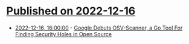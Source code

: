 # [Published on 2022-12-16](index.md)

* [2022-12-16, 16:00:00](https://tech.slashdot.org/story/22/12/16/150212/google-debuts-osv-scanner-a-go-tool-for-finding-security-holes-in-open-source?utm_source=rss1.0mainlinkanon&utm_medium=feed) - [Google Debuts OSV-Scanner, a Go Tool For Finding Security Holes in Open Source](https://tech.slashdot.org/story/22/12/16/150212/google-debuts-osv-scanner-a-go-tool-for-finding-security-holes-in-open-source?utm_source=rss1.0mainlinkanon&utm_medium=feed)
